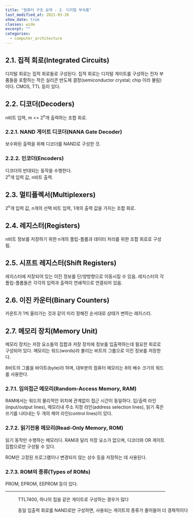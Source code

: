 ```yaml
---
title: "컴퓨터 구조 요약 - 2. 디지털 부속품"
last_modified_at: 2021-03-26
show_date: true
classes: wide
excerpt: ""
categories:
  - computer_architecture
---
```


## 2.1. 집적 회로(Integrated Circuits)
디지털 회로는 집적 회로들로 구성된다. 
집적 회로는 디지털 게이트를 구성하는 전자 부품들을 포함하는 작은 실리콘 반도체 결정(semiconductor crystal; chip 이라 불림)이다. 
CMOS, TTL 등이 있다. 

## 2.2. 디코더(Decoders)
n비트 입력, m <= 2<sup>n</sup>개 출력하는 조합 회로. 

### 2.2.1. NAND 게이트 디코더(NANA Gate Decoder)
보수화된 출력을 위해 디코더를 NAND로 구성한 것.

### 2.2.2. 인코더(Encoders)
디코더의 반대되는 동작을 수행한다.  
2<sup>n</sup>개 입력 값, n비트 출력.

## 2.3. 멀티플렉서(Multiplexers)
2<sup>n</sup>개 입력 값, n개의 선택 비트 입력, 1개의 출력 값을 가지는 조합 회로. 

## 2.4. 레지스터(Registers)
n비트 정보를 저장하기 위한 n개의 플립-플롭과 데이터 처리를 위한 조합 회로로 구성됨.  

## 2.5. 시프트 레지스터(Shift Registers)
레지스터에 저장되어 있는 이진 정보를 단/양방향으로 이동시킬 수 있음. 
레지스터의 각 플립-플롭들은 각각의 입력과 출력이 연쇄적으로 연결되어 있음. 

## 2.6. 이진 카운터(Binary Counters)
카운트가 1씩 올라가는 것과 같이 미리 정해진 순서대로 상태가 변하는 레지스터. 

## 2.7. 메모리 장치(Memory Unit)
메모리 장치는 저장 요소들의 집합과 저장 장치에 정보를 입출력하는데 필요한 회로로 구성되어 있다. 
메모리는 워드(words)라 불리는 비트의 그룹으로 이진 정보를 저장한다. 

8비트의 그룹을 바이트(byte)라 하며, 대부분의 컴퓨터 메모리는 8의 배수 크기의 워드를 사용한다. 

### 2.7.1. 임의접근 메모리(Random-Access Memory, RAM)
RAM에서는 워드의 물리적인 위치에 관계없이 접근 시간이 동일하다. 
입/출력 라인(input/output lines), 메모리내 주소 지정 라인(address selection lines), 읽기 혹은 쓰기를 나타내는 두 개의 제어 라인(control lines)이 있다. 

### 2.7.2. 읽기전용 메모리(Read-Only Memory, ROM)
읽기 동작만 수행하는 메모리다. 
RAM과 달리 저장 요소가 없으며, 디코더와 OR 게이트 집합으로만 구성될 수 있다. 

ROM은 고정된 프로그램이나 변경되지 않는 상수 등을 저장하는 데 사용된다. 

### 2.7.3. ROM의 종류(Types of ROMs)
PROM, EPROM, EEPROM 등이 있다. 

---

<figure style="width: 600px" class="align-center">
 	<img src="{{ '/assets/img/2021-03-26-computer_architecture_2/1.png' }}" alt=""> 
	<figcaption>TTL7400,  하나의 칩을 같은 게이트로 구성하는 경우가 많다</figcaption>
</figure> 

<figure style="width: 600px" class="align-center">
 	<img src="{{ '/assets/img/2021-03-26-computer_architecture_2/2.png' }}" alt=""> 
	<figcaption>동일 입출력 회로를 NAND로만 구성하면, 사용되는 게이트의 종류가 줄어들어 더 경제적이다</figcaption>
</figure> 


